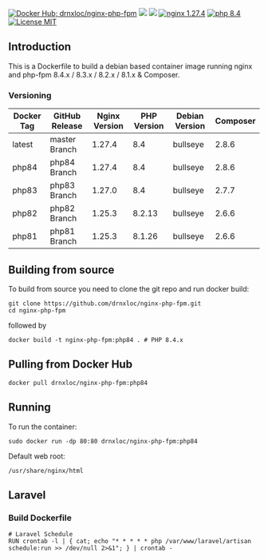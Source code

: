 [![Docker Hub; drnxloc/nginx-php-fpm](https://img.shields.io/badge/docker%20hub-drnxloc%2Fnginx--php--fpm-blue.svg?&logo=docker&style=for-the-badge)](https://hub.docker.com/r/drnxloc/nginx-php-fpm/) [![](https://badges.weareopensource.me/docker/pulls/drnxloc/nginx-php-fpm?style=for-the-badge)](https://hub.docker.com/r/drnxloc/nginx-php-fpm/) [![](https://img.shields.io/docker/image-size/drnxloc/nginx-php-fpm/latest?style=for-the-badge)](https://hub.docker.com/r/drnxloc/nginx-php-fpm/) [![nginx 1.27.4](https://img.shields.io/badge/nginx-1.27.4-brightgreen.svg?&logo=nginx&logoColor=white&style=for-the-badge)](https://nginx.org/en/CHANGES) [![php 8.4](https://img.shields.io/badge/php--fpm-8.4-blue.svg?&logo=php&logoColor=white&style=for-the-badge)](https://secure.php.net/releases/8_3_6.php) [![License MIT](https://img.shields.io/badge/license-MIT-blue.svg?&style=for-the-badge)](https://github.com/drnxloc/nginx-php-fpm/blob/master/LICENSE)

## Introduction

This is a Dockerfile to build a debian based container image running nginx and php-fpm 8.4.x / 8.3.x / 8.2.x / 8.1.x & Composer.

### Versioning

| Docker Tag | GitHub Release | Nginx Version | PHP Version | Debian Version | Composer |
| ---------- | -------------- | ------------- | ----------- | -------------- | -------- |
| latest     | master Branch  | 1.27.4        | 8.4         | bullseye       | 2.8.6    |
| php84      | php84 Branch   | 1.27.4        | 8.4         | bullseye       | 2.8.6    |
| php83      | php83 Branch   | 1.27.0        | 8.4         | bullseye       | 2.7.7    |
| php82      | php82 Branch   | 1.25.3        | 8.2.13      | bullseye       | 2.6.6    |
| php81      | php81 Branch   | 1.25.3        | 8.1.26      | bullseye       | 2.6.6    |

## Building from source

To build from source you need to clone the git repo and run docker build:

```
git clone https://github.com/drnxloc/nginx-php-fpm.git
cd nginx-php-fpm
```

followed by

```
docker build -t nginx-php-fpm:php84 . # PHP 8.4.x
```

## Pulling from Docker Hub

```
docker pull drnxloc/nginx-php-fpm:php84
```

## Running

To run the container:

```
sudo docker run -dp 80:80 drnxloc/nginx-php-fpm:php84
```

Default web root:

```
/usr/share/nginx/html
```

## Laravel

### Build Dockerfile

```docker
# Laravel Schedule
RUN crontab -l | { cat; echo "* * * * * php /var/www/laravel/artisan schedule:run >> /dev/null 2>&1"; } | crontab -
```
